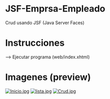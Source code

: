 ﻿# JSF-Emprsa-Empleado

Crud usando JSF (Java Server Faces)

# Instrucciones

--> Ejecutar programa (web/index.xhtml)

# Imagenes (preview)

[![Inicio.jpg](https://i.postimg.cc/DydzLjsw/Inicio.jpg)](https://postimg.cc/Tp1GXcCz)
[![lista.jpg](https://i.postimg.cc/3x8xBXCC/lista.jpg)](https://postimg.cc/hfYn47Yf)
[![Crud.jpg](https://i.postimg.cc/tCHT1Qsc/Crud.jpg)](https://postimg.cc/mh8RqnN3)
